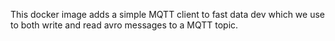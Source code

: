 This docker image adds a simple MQTT client to fast data dev
which we use to both write and read avro messages to a MQTT topic.
